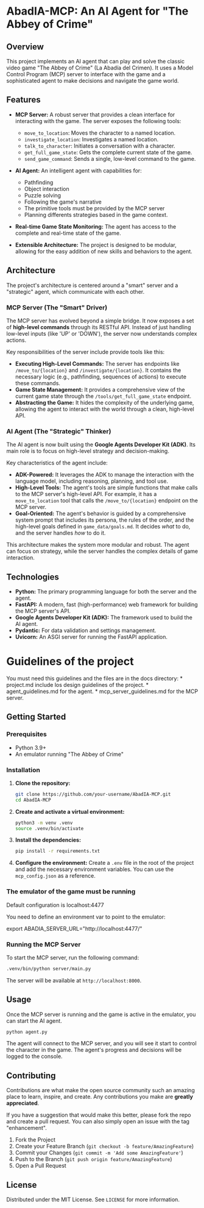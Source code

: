 # AbadIA-MCP: An AI Agent for "The Abbey of Crime"

## Overview

This project implements an AI agent that can play and solve the classic video game "The Abbey of Crime" (La Abadía del Crimen). It uses a Model Control Program (MCP) server to interface with the game and a sophisticated agent to make decisions and navigate the game world.

## Features

*   **MCP Server:** A robust server that provides a clean interface for interacting with the game. The server exposes the following tools:
    *   `move_to_location`: Moves the character to a named location.
    *   `investigate_location`: Investigates a named location.
    *   `talk_to_character`: Initiates a conversation with a character.
    *   `get_full_game_state`: Gets the complete current state of the game.
    *   `send_game_command`: Sends a single, low-level command to the game.

*   **AI Agent:** An intelligent agent with capabilities for:
    *   Pathfinding
    *   Object interaction
    *   Puzzle solving
    *   Following the game's narrative
    *   The primitive tools must be provided by the MCP server
    *   Planning differents strategies based in the game context.

*   **Real-time Game State Monitoring:** The agent has access to the complete and real-time state of the game.

*   **Extensible Architecture:** The project is designed to be modular, allowing for the easy addition of new skills and behaviors to the agent.

## Architecture

The project's architecture is centered around a "smart" server and a "strategic" agent, which communicate with each other.

### MCP Server (The "Smart" Driver)

The MCP server has evolved beyond a simple bridge. It now exposes a set of **high-level commands** through its RESTful API. Instead of just handling low-level inputs (like 'UP' or 'DOWN'), the server now understands complex actions.

Key responsibilities of the server include provide tools like this:
*   **Executing High-Level Commands:** The server has endpoints like `/move_to/{location}` and `/investigate/{location}`. It contains the necessary logic (e.g., pathfinding, sequences of actions) to execute these commands.
*   **Game State Management:** It provides a comprehensive view of the current game state through the `/tools/get_full_game_state` endpoint.
*   **Abstracting the Game:** It hides the complexity of the underlying game, allowing the agent to interact with the world through a clean, high-level API.

### AI Agent (The "Strategic" Thinker)

The AI agent is now built using the **Google Agents Developer Kit (ADK)**. Its main role is to focus on high-level strategy and decision-making.

Key characteristics of the agent include:
*   **ADK-Powered:** It leverages the ADK to manage the interaction with the language model, including reasoning, planning, and tool use.
*   **High-Level Tools:** The agent's tools are simple functions that make calls to the MCP server's high-level API. For example, it has a `move_to_location` tool that calls the `/move_to/{location}` endpoint on the MCP server.
*   **Goal-Oriented:** The agent's behavior is guided by a comprehensive system prompt that includes its persona, the rules of the order, and the high-level goals defined in `game_data/goals.md`. It decides *what* to do, and the server handles *how* to do it.

This architecture makes the system more modular and robust. The agent can focus on strategy, while the server handles the complex details of game interaction.

## Technologies

*   **Python:** The primary programming language for both the server and the agent.
*   **FastAPI:** A modern, fast (high-performance) web framework for building the MCP server's API.
*   **Google Agents Developer Kit (ADK):** The framework used to build the AI agent.
*   **Pydantic:** For data validation and settings management.
*   **Uvicorn:** An ASGI server for running the FastAPI application.

# Guidelines of the project 

You must need this guidelines and the files are in the docs directory:
    * project.md include los design guidelines of the project.
    * agent_guidelines.md for the agent. 
    * mcp_server_guidelines.md for the MCP server. 


## Getting Started

### Prerequisites

*   Python 3.9+
*   An emulator running "The Abbey of Crime"

### Installation

1.  **Clone the repository:**
    ```bash
    git clone https://github.com/your-username/AbadIA-MCP.git
    cd AbadIA-MCP
    ```
2.  **Create and activate a virtual environment:**
    ```bash
    python3 -m venv .venv
    source .venv/bin/activate
    ```
3.  **Install the dependencies:**
    ```bash
    pip install -r requirements.txt
    ```
4.  **Configure the environment:**
    Create a `.env` file in the root of the project and add the necessary environment variables. You can use the `mcp_config.json` as a reference.


### The emulator of the game must be running

Default configuration is localhost:4477 

You need to define an environment var to point to the emulator: 

export ABADIA_SERVER_URL="http://localhost:4477/"

### Running the MCP Server

To start the MCP server, run the following command:

```bash
.venv/bin/python server/main.py
```

The server will be available at `http://localhost:8000`.

## Usage

Once the MCP server is running and the game is active in the emulator, you can start the AI agent.

```bash
python agent.py
```

The agent will connect to the MCP server, and you will see it start to control the character in the game. The agent's progress and decisions will be logged to the console.

## Contributing

Contributions are what make the open source community such an amazing place to learn, inspire, and create. Any contributions you make are **greatly appreciated**.

If you have a suggestion that would make this better, please fork the repo and create a pull request. You can also simply open an issue with the tag "enhancement".

1.  Fork the Project
2.  Create your Feature Branch (`git checkout -b feature/AmazingFeature`)
3.  Commit your Changes (`git commit -m 'Add some AmazingFeature'`)
4.  Push to the Branch (`git push origin feature/AmazingFeature`)
5.  Open a Pull Request

## License

Distributed under the MIT License. See `LICENSE` for more information.
